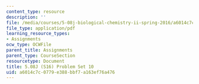 ```yaml
---
content_type: resource
description: ''
file: /media/courses/5-08j-biological-chemistry-ii-spring-2016/a6014c7c0779e388bbf7a163ef76a476_MIT5_08jS16ps10.pdf
file_type: application/pdf
learning_resource_types:
- Assignments
ocw_type: OCWFile
parent_title: Assignments
parent_type: CourseSection
resourcetype: Document
title: 5.08J (S16) Problem Set 10
uid: a6014c7c-0779-e388-bbf7-a163ef76a476
---
```

